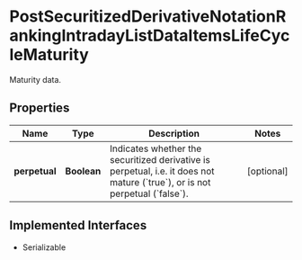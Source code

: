 

# PostSecuritizedDerivativeNotationRankingIntradayListDataItemsLifeCycleMaturity

Maturity data.

## Properties

Name | Type | Description | Notes
------------ | ------------- | ------------- | -------------
**perpetual** | **Boolean** | Indicates whether the securitized derivative is perpetual, i.e. it does not mature (&#x60;true&#x60;), or is not perpetual (&#x60;false&#x60;). |  [optional]


## Implemented Interfaces

* Serializable



